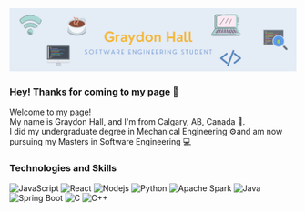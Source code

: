 ![](GraydonBanner2.png)
### Hey! Thanks for coming to my page 👋
Welcome to my page!<br> My name is Graydon Hall, and I'm from Calgary, AB, Canada 🍁.<br>
I did my undergraduate degree in Mechanical Engineering ⚙️and am now pursuing my Masters
in Software Engineering 💻

### Technologies and Skills
<p>
    <img alt="JavaScript" src="https://img.shields.io/badge/-JavaScript-F7DF1E?logo=javascript&logoColor=white" />
    <img alt="React" src="https://img.shields.io/badge/-React-45b8d8?logo=react&logoColor=white" />
    <img alt="Nodejs" src="https://img.shields.io/badge/-Nodejs-43853d?logo=Node.js&logoColor=white" />
    <img alt="Python" src="https://img.shields.io/badge/-Python-3776AB?logo=python&logoColor=white" />
    <img alt="Apache Spark" src="https://img.shields.io/badge/-Apache Spark-E25A1C?logo=apache spark&logoColor=white" />
    <img alt="Java" src="https://img.shields.io/badge/-Java-007396?logo=java&logoColor=white" />
    <img alt="Spring Boot" src="https://img.shields.io/badge/-Spring Boot-6DB33F?logo=springboot&logoColor=white" />
    <img alt="C" src="https://img.shields.io/badge/-C-A8B9CC?logo=c&logoColor=white" />
    <img alt="C++" src="https://img.shields.io/badge/-C++-A8B9CC?logo=cplusplus&logoColor=white" />


</p>

